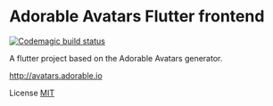 # Adorable Avatars Flutter frontend

[![Codemagic build status](https://api.codemagic.io/apps/5e2afd12b9213d001e3d390f/5e2afd12b9213d001e3d390e/status_badge.svg)](https://codemagic.io/apps/5e2afd12b9213d001e3d390f/5e2afd12b9213d001e3d390e/latest_build)

A flutter project based on the Adorable Avatars generator.

http://avatars.adorable.io

License [MIT](https://raw.githubusercontent.com/adorableio/adorable-avatars/master/)